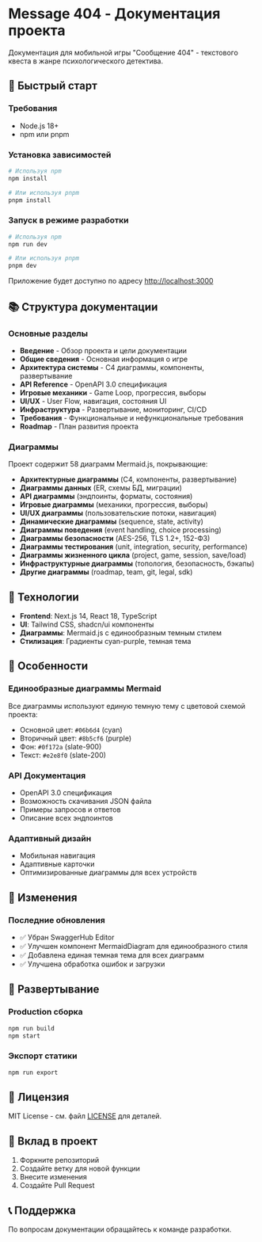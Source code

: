 # Message 404 - Документация проекта

Документация для мобильной игры "Сообщение 404" - текстового квеста в жанре психологического детектива.

## 🚀 Быстрый старт

### Требования
- Node.js 18+ 
- npm или pnpm

### Установка зависимостей
```bash
# Используя npm
npm install

# Или используя pnpm
pnpm install
```

### Запуск в режиме разработки
```bash
# Используя npm
npm run dev

# Или используя pnpm
pnpm dev
```

Приложение будет доступно по адресу [http://localhost:3000](http://localhost:3000)

## 📚 Структура документации

### Основные разделы
- **Введение** - Обзор проекта и цели документации
- **Общие сведения** - Основная информация о игре
- **Архитектура системы** - C4 диаграммы, компоненты, развертывание
- **API Reference** - OpenAPI 3.0 спецификация
- **Игровые механики** - Game Loop, прогрессия, выборы
- **UI/UX** - User Flow, навигация, состояния UI
- **Инфраструктура** - Развертывание, мониторинг, CI/CD
- **Требования** - Функциональные и нефункциональные требования
- **Roadmap** - План развития проекта

### Диаграммы
Проект содержит 58 диаграмм Mermaid.js, покрывающие:
- **Архитектурные диаграммы** (C4, компоненты, развертывание)
- **Диаграммы данных** (ER, схемы БД, миграции)
- **API диаграммы** (эндпоинты, форматы, состояния)
- **Игровые диаграммы** (механики, прогрессия, выборы)
- **UI/UX диаграммы** (пользовательские потоки, навигация)
- **Динамические диаграммы** (sequence, state, activity)
- **Диаграммы поведения** (event handling, choice processing)
- **Диаграммы безопасности** (AES-256, TLS 1.2+, 152-ФЗ)
- **Диаграммы тестирования** (unit, integration, security, performance)
- **Диаграммы жизненного цикла** (project, game, session, save/load)
- **Инфраструктурные диаграммы** (топология, безопасность, бэкапы)
- **Другие диаграммы** (roadmap, team, git, legal, sdk)

## 🎨 Технологии

- **Frontend**: Next.js 14, React 18, TypeScript
- **UI**: Tailwind CSS, shadcn/ui компоненты
- **Диаграммы**: Mermaid.js с единообразным темным стилем
- **Стилизация**: Градиенты cyan-purple, темная тема

## 🔧 Особенности

### Единообразные диаграммы Mermaid
Все диаграммы используют единую темную тему с цветовой схемой проекта:
- Основной цвет: `#06b6d4` (cyan)
- Вторичный цвет: `#8b5cf6` (purple)
- Фон: `#0f172a` (slate-900)
- Текст: `#e2e8f0` (slate-200)

### API Документация
- OpenAPI 3.0 спецификация
- Возможность скачивания JSON файла
- Примеры запросов и ответов
- Описание всех эндпоинтов

### Адаптивный дизайн
- Мобильная навигация
- Адаптивные карточки
- Оптимизированные диаграммы для всех устройств

## 📝 Изменения

### Последние обновления
- ✅ Убран SwaggerHub Editor
- ✅ Улучшен компонент MermaidDiagram для единообразного стиля
- ✅ Добавлена единая темная тема для всех диаграмм
- ✅ Улучшена обработка ошибок и загрузки

## 🚀 Развертывание

### Production сборка
```bash
npm run build
npm start
```

### Экспорт статики
```bash
npm run export
```

## 📄 Лицензия

MIT License - см. файл [LICENSE](LICENSE) для деталей.

## 🤝 Вклад в проект

1. Форкните репозиторий
2. Создайте ветку для новой функции
3. Внесите изменения
4. Создайте Pull Request

## 📞 Поддержка

По вопросам документации обращайтесь к команде разработки. 
